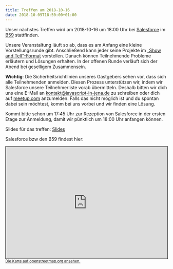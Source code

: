```yaml
---
title: Treffen am 2018-10-16
date: 2018-10-09T18:50:00+01:00
---
```


Unser nächstes Treffen wird am 2018-10-16 um 18:00 Uhr bei [Salesforce](https://www.salesforce.com/) im [B59](https://de.wikipedia.org/wiki/Bau_59) stattfinden.

Unsere Veranstaltung läuft so ab, dass es am Anfang eine kleine Vorstellungsrunde gibt. Anschließend kann jeder seine Projekte im [„Show and Tell“-Format](https://en.wikipedia.org/wiki/Show_and_tell_(education)) vorstellen. Danach können Teilnehmende Probleme erläutern und Lösungen erhalten. In der offenen Runde verläuft sich der Abend bei geselligem Zusammensein.

**Wichtig**: Die Sicherheitsrichtlinien unseres Gastgebers sehen vor, dass sich alle Teilnehmenden anmelden. Diesen Prozess unterstützen wir, indem wir Salesforce unsere Teilnehmerliste vorab übermitteln. Deshalb bitten wir dich uns eine E-Mail an kontakt@javascript-in-jena.de zu schreiben oder dich auf [meetup.com](https://www.meetup.com/de-DE/javascript-in-jena/events/255427991/) anzumelden. Falls das nicht möglich ist und du spontan dabei sein möchtest, komm bei uns vorbei und wir finden eine Lösung.

Kommt bitte schon um 17:45 Uhr zur Rezeption von Salesforce in der ersten Etage zur Anmeldung, damit wir pünktlich um 18:00 Uhr anfangen können.

Slides für das treffen: [Slides](/treffen/2018-10-16/slides.html)

Salesforce bzw den B59 findest hier:

<iframe width="100%" height="350" frameborder="0" scrolling="no" marginheight="0" marginwidth="0" src="https://www.openstreetmap.org/export/embed.html?bbox=11.582601964473726%2C50.92835606598201%2C11.584154963493349%2C50.92954283377053&amp;layer=mapnik&amp;marker=50.92894945366112%2C11.583378463983536" style="border: 1px solid black"></iframe><br/><small><a href="https://www.openstreetmap.org/?mlat=50.92893&amp;mlon=11.58338#map=19/50.92893/11.58338">Die Karte auf openstreetmap.org ansehen.</a></small>
